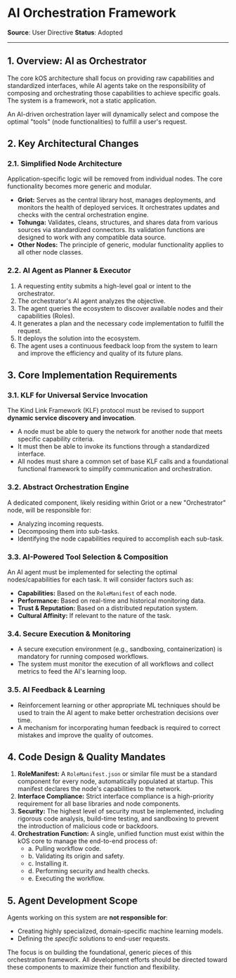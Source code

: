 # AI Orchestration Framework

**Source**: User Directive
**Status**: Adopted

---

## 1. Overview: AI as Orchestrator

The core kOS architecture shall focus on providing raw capabilities and standardized interfaces, while AI agents take on the responsibility of composing and orchestrating those capabilities to achieve specific goals. The system is a framework, not a static application.

An AI-driven orchestration layer will dynamically select and compose the optimal "tools" (node functionalities) to fulfill a user's request.

## 2. Key Architectural Changes

### 2.1. Simplified Node Architecture

Application-specific logic will be removed from individual nodes. The core functionality becomes more generic and modular.

-   **Griot:** Serves as the central library host, manages deployments, and monitors the health of deployed services. It orchestrates updates and checks with the central orchestration engine.
-   **Tohunga:** Validates, cleans, structures, and shares data from various sources via standardized connectors. Its validation functions are designed to work with any compatible data source.
-   **Other Nodes:** The principle of generic, modular functionality applies to all other node classes.

### 2.2. AI Agent as Planner & Executor

1.  A requesting entity submits a high-level goal or intent to the orchestrator.
2.  The orchestrator's AI agent analyzes the objective.
3.  The agent queries the ecosystem to discover available nodes and their capabilities (Roles).
4.  It generates a plan and the necessary code implementation to fulfill the request.
5.  It deploys the solution into the ecosystem.
6.  The agent uses a continuous feedback loop from the system to learn and improve the efficiency and quality of its future plans.

## 3. Core Implementation Requirements

### 3.1. KLF for Universal Service Invocation

The Kind Link Framework (KLF) protocol must be revised to support **dynamic service discovery and invocation**.
- A node must be able to query the network for another node that meets specific capability criteria.
- It must then be able to invoke its functions through a standardized interface.
- All nodes must share a common set of base KLF calls and a foundational functional framework to simplify communication and orchestration.

### 3.2. Abstract Orchestration Engine

A dedicated component, likely residing within Griot or a new "Orchestrator" node, will be responsible for:
-   Analyzing incoming requests.
-   Decomposing them into sub-tasks.
-   Identifying the node capabilities required to accomplish each sub-task.

### 3.3. AI-Powered Tool Selection & Composition

An AI agent must be implemented for selecting the optimal nodes/capabilities for each task. It will consider factors such as:
-   **Capabilities:** Based on the `RoleManifest` of each node.
-   **Performance:** Based on real-time and historical monitoring data.
-   **Trust & Reputation:** Based on a distributed reputation system.
-   **Cultural Affinity:** If relevant to the nature of the task.

### 3.4. Secure Execution & Monitoring

-   A secure execution environment (e.g., sandboxing, containerization) is mandatory for running composed workflows.
-   The system must monitor the execution of all workflows and collect metrics to feed the AI's learning loop.

### 3.5. AI Feedback & Learning

-   Reinforcement learning or other appropriate ML techniques should be used to train the AI agent to make better orchestration decisions over time.
-   A mechanism for incorporating human feedback is required to correct mistakes and improve the quality of outcomes.

## 4. Code Design & Quality Mandates

1.  **RoleManifest:** A `RoleManifest.json` or similar file must be a standard component for every node, automatically populated at startup. This manifest declares the node's capabilities to the network.
2.  **Interface Compliance:** Strict interface compliance is a high-priority requirement for all base libraries and node components.
3.  **Security:** The highest level of security must be implemented, including rigorous code analysis, build-time testing, and sandboxing to prevent the introduction of malicious code or backdoors.
4.  **Orchestration Function:** A single, unified function must exist within the kOS core to manage the end-to-end process of:
    -   a. Pulling workflow code.
    -   b. Validating its origin and safety.
    -   c. Installing it.
    -   d. Performing security and health checks.
    -   e. Executing the workflow.

## 5. Agent Development Scope

Agents working on this system are **not responsible for**:
-   Creating highly specialized, domain-specific machine learning models.
-   Defining the *specific* solutions to end-user requests.

The focus is on building the foundational, generic pieces of this orchestration framework. All development efforts should be directed toward these components to maximize their function and flexibility. 